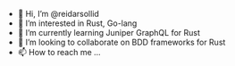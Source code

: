 - 👋 Hi, I’m @reidarsollid
- 👀 I’m interested in Rust, Go-lang
- 🌱 I’m currently learning Juniper GraphQL for Rust
- 💞️ I’m looking to collaborate on BDD frameworks for Rust
- 📫 How to reach me ...

<!---
reidarsollid/reidarsollid is a ✨ special ✨ repository because its `README.md` (this file) appears on your GitHub profile.
You can click the Preview link to take a look at your changes.
--->

